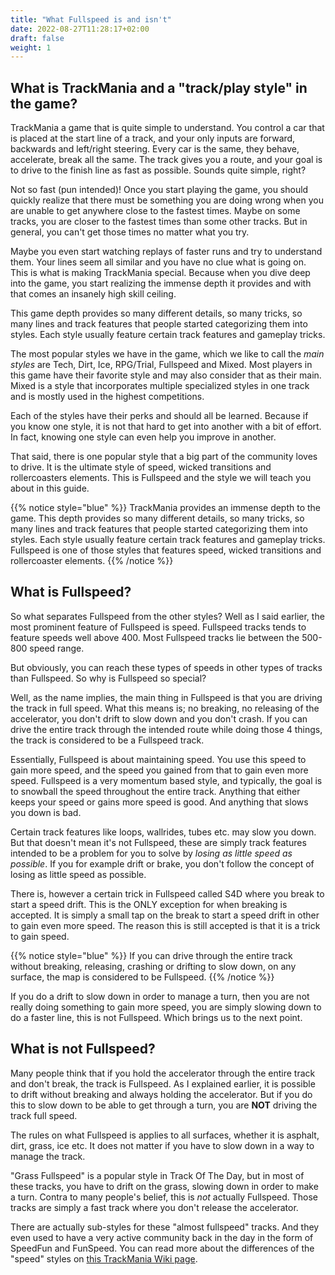 ```yaml
---
title: "What Fullspeed is and isn't"
date: 2022-08-27T11:28:17+02:00
draft: false
weight: 1
---
```


## What is TrackMania and a "track/play style" in the game?
TrackMania a game that is quite simple to understand. You control a car that is placed at the start line of a track, and your only inputs are forward, backwards and left/right steering. Every car is the same, they behave, accelerate, break all the same. The track gives you a route, and your goal is to drive to the finish line as fast as possible. Sounds quite simple, right?

Not so fast (pun intended)! Once you start playing the game, you should quickly realize that there must be something you are doing wrong when you are unable to get anywhere close to the fastest times. Maybe on some tracks, you are closer to the fastest times than some other tracks. But in general, you can't get those times no matter what you try.

Maybe you even start watching replays of faster runs and try to understand them. Your lines seem all similar and you have no clue what is going on. This is what is making TrackMania special. Because when you dive deep into the game, you start realizing the immense depth it provides and with that comes an insanely high skill ceiling.

This game depth provides so many different details, so many tricks, so many lines and track features that people started categorizing them into styles. Each style usually feature certain track features and gameplay tricks.

The most popular styles we have in the game, which we like to call the *main styles* are Tech, Dirt, Ice, RPG/Trial, Fullspeed and Mixed. Most players in this game have their favorite style and may also consider that as their main. Mixed is a style that incorporates multiple specialized styles in one track and is mostly used in the highest competitions.

Each of the styles have their perks and should all be learned. Because if you know one style, it is not that hard to get into another with a bit of effort. In fact, knowing one style can even help you improve in another.

That said, there is one popular style that a big part of the community loves to drive. It is the ultimate style of speed, wicked transitions and rollercoasters elements. This is Fullspeed and the style we will teach you about in this guide.

{{% notice style="blue" %}}
TrackMania provides an immense depth to the game. This depth provides so many different details, so many tricks, so many lines and track features that people started categorizing them into styles. Each style usually feature certain track features and gameplay tricks. Fullspeed is one of those styles that features speed, wicked transitions and rollercoaster elements.
{{% /notice %}}

## What is Fullspeed?
So what separates Fullspeed from the other styles? Well as I said earlier, the most prominent feature of Fullspeed is speed. Fullspeed tracks tends to feature speeds well above 400. Most Fullspeed tracks lie between the 500-800 speed range.

But obviously, you can reach these types of speeds in other types of tracks than Fullspeed. So why is Fullspeed so special?

Well, as the name implies, the main thing in Fullspeed is that you are driving the track in full speed. What this means is; no breaking, no releasing of the accelerator, you don't drift to slow down and you don't crash. If you can drive the entire track through the intended route while doing those 4 things, the track is considered to be a Fullspeed track.

Essentially, Fullspeed is about maintaining speed. You use this speed to gain more speed, and the speed you gained from that to gain even more speed. Fullspeed is a very momentum based style, and typically, the goal is to snowball the speed throughout the entire track. Anything that either keeps your speed or gains more speed is good. And anything that slows you down is bad.

Certain track features like loops, wallrides, tubes etc. may slow you down. But that doesn't mean it's not Fullspeed, these are simply track features intended to be a problem for you to solve by *losing as little speed as possible*. If you for example drift or brake, you don't follow the concept of losing as little speed as possible.

There is, however a certain trick in Fullspeed called S4D where you break to start a speed drift. This is the ONLY exception for when breaking is accepted. It is simply a small tap on the break to start a speed drift in other to gain even more speed. The reason this is still accepted is that it is a trick to gain speed.

{{% notice style="blue" %}}
If you can drive through the entire track without breaking, releasing, crashing or drifting to slow down, on any surface, the map is considered to be Fullspeed.
{{% /notice %}}

If you do a drift to slow down in order to manage a turn, then you are not really doing something to gain more speed, you are simply slowing down to do a faster line, this is not Fullspeed. Which brings us to the next point.

## What is not Fullspeed?
Many people think that if you hold the accelerator through the entire track and don't break, the track is Fullspeed. As I explained earlier, it is possible to drift without breaking and always holding the accelerator. But if you do this to slow down to be able to get through a turn, you are **NOT** driving the track full speed.

The rules on what Fullspeed is applies to all surfaces, whether it is asphalt, dirt, grass, ice etc. It does not matter if you have to slow down in a way to manage the track.

"Grass Fullspeed" is a popular style in Track Of The Day, but in most of these tracks, you have to drift on the grass, slowing down in order to make a turn. Contra to many people's belief, this is *not* actually Fullspeed. Those tracks are simply a fast track where you don't release the accelerator.

There are actually sub-styles for these "almost fullspeed" tracks. And they even used to have a very active community back in the day in the form of SpeedFun and FunSpeed. You can read more about the differences of the "speed" styles on [this TrackMania Wiki page](https://wiki.trackmania.io/en/Gameplay/Styles/SpeedStylesCompared).
